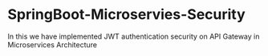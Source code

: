 # SpringBoot-Microservies-Security
In this we have implemented JWT authentication security on API Gateway in Microservices Architecture
